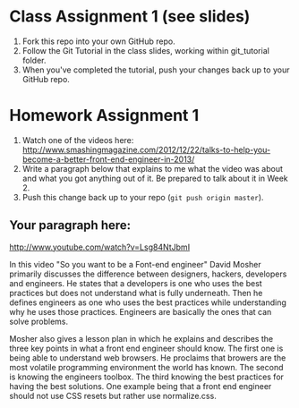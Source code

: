 # Class Assignment 1 (see slides)

1. Fork this repo into your own GitHub repo.
1. Follow the Git Tutorial in the class slides, working within git_tutorial folder.
1. When you've completed the tutorial, push your changes back up to your GitHub repo.

# Homework Assignment 1

1. Watch one of the videos here: http://www.smashingmagazine.com/2012/12/22/talks-to-help-you-become-a-better-front-end-engineer-in-2013/
1. Write a paragraph below that explains to me what the video was about and what you got anything out of it. Be prepared to talk about it in Week 2.
1. Push this change back up to your repo (`git push origin master`).

## Your paragraph here:

http://www.youtube.com/watch?v=Lsg84NtJbmI 

In this video "So you want to be  a Font-end engineer" David Mosher primarily discusses the difference between designers, hackers, developers and engineers. He states that a developers is one who uses the best practices but does not understand what is fully underneath. Then he defines engineers as one who uses the best practices while understanding why he uses those practices. Engineers are basically the ones that can solve problems.  

Mosher also gives a lesson plan in which he explains and describes the three key points in what a front end engineer should know. The first one is being able to understand web browsers. He proclaims that browers are the most volatile programming environment the world has known. The second is knowing the engineers toolbox. The third knowing the best practices for having the best solutions. One example being that a front end engineer should not use CSS resets but rather use normalize.css. 


